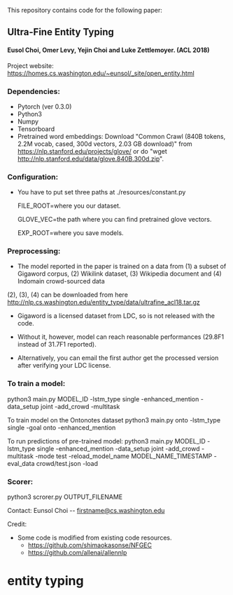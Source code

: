 This repository contains code for the following paper:

## Ultra-Fine Entity Typing

#### Eusol Choi, Omer Levy, Yejin Choi and Luke Zettlemoyer. (ACL 2018)

Project website: https://homes.cs.washington.edu/~eunsol/_site/open_entity.html

### Dependencies:
- Pytorch (ver 0.3.0)
- Python3 
- Numpy
- Tensorboard 
- Pretrained word embeddings:
    Download "Common Crawl (840B tokens, 2.2M vocab, cased, 300d vectors, 2.03 GB download)" from https://nlp.stanford.edu/projects/glove/
    or do "wget http://nlp.stanford.edu/data/glove.840B.300d.zip".

### Configuration:
- You have to put set three paths at
  ./resources/constant.py
  
  FILE_ROOT=where you our dataset.
  
  GLOVE_VEC=the path where you can find pretrained glove vectors.
  
  EXP_ROOT=where you save models.

### Preprocessing:

 - The model reported in the paper is trained on a data from
    (1) a subset of Gigaword corpus, (2) Wikilink dataset, (3) Wikipedia document and (4) Indomain crowd-sourced data

  (2), (3), (4) can be downloaded from here http://nlp.cs.washington.edu/entity_type/data/ultrafine_acl18.tar.gz 
    
 - Gigaword is a licensed dataset from LDC, so is not released with the code. 
 - Without it, however, model can reach reasonable performances (29.8F1 instead of 31.7F1 reported).

 - Alternatively, you can email the first author get the processed version after verifying your LDC license.

### To train a model:

python3 main.py MODEL_ID -lstm_type single -enhanced_mention -data_setup joint -add_crowd -multitask

To train model on the Ontonotes dataset
python3 main.py onto -lstm_type single -goal onto  -enhanced_mention

To run predictions of pre-trained model:
python3 main.py MODEL_ID -lstm_type single -enhanced_mention -data_setup joint -add_crowd -multitask -mode test -reload_model_name MODEL_NAME_TIMESTAMP -eval_data crowd/test.json -load

### Scorer: 

python3 scrorer.py OUTPUT_FILENAME



Contact:
   Eunsol Choi -- firstname@cs.washington.edu
   
 
Credit:
- Some code is modified from existing code resources.
  * https://github.com/shimaokasonse/NFGEC
  * https://github.com/allenai/allennlp
# entity typing
